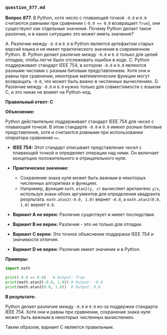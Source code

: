 ### `question_877.md`

**Вопрос 877.** В Python, хотя число с плавающей точкой `-0.0` и `0.0` считаются равными при сравнении (`-0.0 == 0.0` возвращает `True`), они существуют как отдельные значения. Почему Python делает такое различие, и в каких ситуациях это может иметь значение?

A. Различие между `-0.0` и `0.0` в Python является артефактом старых версий языка и не имеет практического значения в современном Python.
B. Python делает различие между `-0.0` и `0.0` только для целей отладки, чтобы легче было отслеживать ошибки в коде.
C. Python поддерживает стандарт IEEE 754, в котором `-0.0` и `0.0` являются разными числами с разным битовым представлением. Хотя они и равны при сравнении, некоторые математические функции могут возвращать `-0.0`, что может быть важно в численных вычислениях.
D. Различие между `-0.0` и `0.0` нужно только для совместимости с языком C, и это никак не влияет на Python-код.

**Правильный ответ: C**

**Объяснение:**

Python действительно поддерживает стандарт IEEE 754 для чисел с плавающей точкой. В этом стандарте `-0.0` и `0.0` имеют *разные* битовые представления, хотя и считаются *равными* при использовании оператора сравнения `==`.

*   **IEEE 754:** Этот стандарт описывает представление чисел с плавающей точкой и определяет операции над ними. Он включает концепцию положительного и отрицательного нуля.

*   **Практическое значение:**
    *   Сохранение знака нуля может быть важным в некоторых численных алгоритмах и функциях.
    *   Например, функция `math.atan2(y, x)` вычисляет арктангенс `y/x`, используя знаки обоих аргументов для определения квадранта результата. `math.atan2(-0.0, 1.0)` вернет `-0.0`, а `math.atan2(0.0, 1.0)` вернет `0.0`.

*   **Вариант A не верен:** Различие существует и имеет последствия.
*   **Вариант B не верен:**  Различие - это не только для отладки.
*   **Вариант C верен:** Это точное объяснение поддержки IEEE 754 и значимости отличия.
*   **Вариант D не верен:** Различие имеет значение и в Python.

**Примеры:**

```python
import math

print(-0.0 == 0.0)   # Output: True
print(math.atan2(-0.0, 1.0)) # Output: -0.0
print(math.atan2(0.0, 1.0))  # Output: 0.0
```

**В результате:**

Python делает различие между `-0.0` и `0.0` из-за поддержки стандарта IEEE 754. Хотя они и равны при сравнении, сохранение знака нуля может быть важным в некоторых численных вычислениях.

Таким образом, вариант C является правильным.
